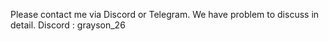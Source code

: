 
Please contact me via Discord or Telegram. We have problem to discuss in detail.
Discord : grayson_26
